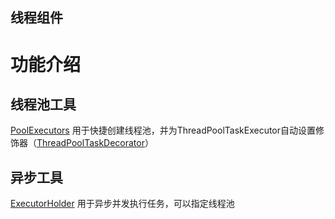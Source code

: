 线程组件
------------------------------------------------------------------------------------------------------------------------

# 功能介绍

## 线程池工具

[PoolExecutors](src%2Fmain%2Fjava%2Fcom%2Fgithub%2Ffanzezhen%2Ffun%2Fframework%2Fcore%2Fthread%2FPoolExecutors.java)
用于快捷创建线程池，并为ThreadPoolTaskExecutor自动设置修饰器（[ThreadPoolTaskDecorator](src%2Fmain%2Fjava%2Fcom%2Fgithub%2Ffanzezhen%2Ffun%2Fframework%2Fcore%2Fthread%2Fdecorator%2FThreadPoolTaskDecorator.java)）

## 异步工具
[ExecutorHolder](src%2Fmain%2Fjava%2Fcom%2Fgithub%2Ffanzezhen%2Ffun%2Fframework%2Fcore%2Fthread%2FExecutorHolder.java)
用于异步并发执行任务，可以指定线程池